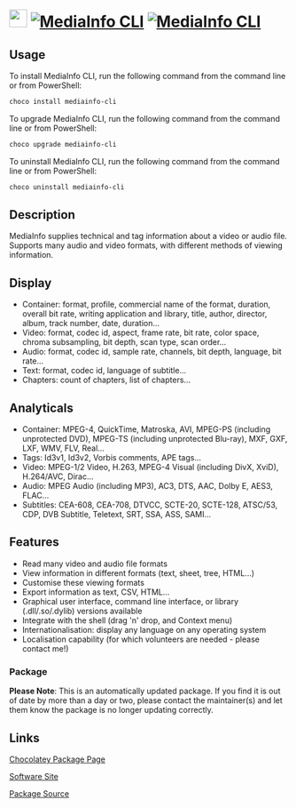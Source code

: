 ﻿# <img src="https://cdn.jsdelivr.net/gh/mkevenaar/chocolatey-packages@010c95a08ae958860af2796ed0a3ad446109f5d7/icons/mediainfo-cli.svg" width="32" height="32"/> [![MediaInfo CLI](https://img.shields.io/chocolatey/v/mediainfo-cli.svg?label=MediaInfo+CLI)](https://chocolatey.org/packages/mediainfo-cli) [![MediaInfo CLI](https://img.shields.io/chocolatey/dt/mediainfo-cli.svg)](https://chocolatey.org/packages/mediainfo-cli)

## Usage

To install MediaInfo CLI, run the following command from the command line or from PowerShell:

```powershell
choco install mediainfo-cli
```

To upgrade MediaInfo CLI, run the following command from the command line or from PowerShell:

```powershell
choco upgrade mediainfo-cli
```

To uninstall MediaInfo CLI, run the following command from the command line or from PowerShell:

```powershell
choco uninstall mediainfo-cli
```

## Description

MediaInfo supplies technical and tag information about a video or audio file. Supports many audio and video formats, with different methods of viewing information.

## Display

* Container: format, profile, commercial name of the format, duration, overall bit rate, writing application and library, title, author, director, album, track number, date, duration...
* Video: format, codec id, aspect, frame rate, bit rate, color space, chroma subsampling, bit depth, scan type, scan order...
* Audio: format, codec id, sample rate, channels, bit depth, language, bit rate...
* Text: format, codec id, language of subtitle...
* Chapters: count of chapters, list of chapters...

## Analyticals

* Container: MPEG-4, QuickTime, Matroska, AVI, MPEG-PS (including unprotected DVD), MPEG-TS (including unprotected Blu-ray), MXF, GXF, LXF, WMV, FLV, Real...
* Tags: Id3v1, Id3v2, Vorbis comments, APE tags...
* Video: MPEG-1/2 Video, H.263, MPEG-4 Visual (including DivX, XviD), H.264/AVC, Dirac...
* Audio: MPEG Audio (including MP3), AC3, DTS, AAC, Dolby E, AES3, FLAC...
* Subtitles: CEA-608, CEA-708, DTVCC, SCTE-20, SCTE-128, ATSC/53, CDP, DVB Subtitle, Teletext, SRT, SSA, ASS, SAMI...

## Features

* Read many video and audio file formats
* View information in different formats (text, sheet, tree, HTML...)
* Customise these viewing formats
* Export information as text, CSV, HTML...
* Graphical user interface, command line interface, or library (.dll/.so/.dylib) versions available
* Integrate with the shell (drag 'n' drop, and Context menu)
* Internationalisation: display any language on any operating system
* Localisation capability (for which volunteers are needed - please contact me!)

### Package

**Please Note**: This is an automatically updated package. If you find it is
out of date by more than a day or two, please contact the maintainer(s) and
let them know the package is no longer updating correctly.


## Links

[Chocolatey Package Page](https://chocolatey.org/packages/mediainfo-cli)

[Software Site](http://mediaarea.net/en/MediaInfo)

[Package Source](https://github.com/mkevenaar/chocolatey-packages/tree/master/automatic/mediainfo-cli)

